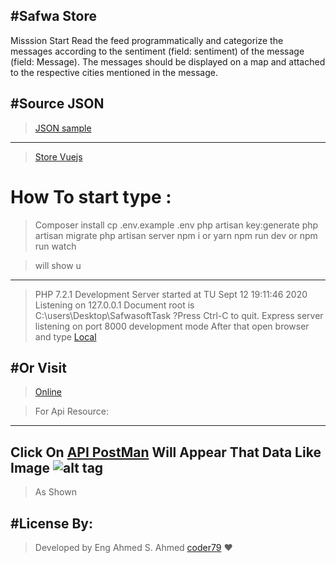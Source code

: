 
#Safwa Store
---------------------------------
Misssion Start
Read the feed programmatically and categorize the messages according to the sentiment (field: sentiment) of the message (field: Message).
 The messages should be displayed on a map and attached to the respective cities mentioned in the message.

#Source JSON  
---------------------------------
>[JSON sample](http://www.donestore.store/api/products)
--------------------------------------
>[Store Vuejs](https://safwatask.herokuapp.com)
# How To start type :
>Composer install
>cp .env.example .env
>php artisan key:generate
>php artisan migrate
>php artisan server 
>npm i or yarn
>npm run dev or npm run watch

>will show u 
---------------------------------
> PHP 7.2.1 Development Server started at TU Sept 12 19:11:46 2020
>Listening on 127.0.0.1
>Document root is C:\users\Desktop\SafwasoftTask
?Press Ctrl-C to quit.
>Express server listening on port 8000  development mode 
>After that open browser and type 
[Local]( http://Localhost:8000)

#Or Visit
---------------
>[Online](https://safwatask.herokuapp.com)

>For Api Resource:
---------------------------
Click On [API PostMan](https://documenter.getpostman.com/view/2836787/TVK5d25A)
Will Appear That Data Like Image
![alt tag](http://serinc.online/Task/public/zx.png "Data Retrive from Api")
--------------------------------
>As Shown

#License By:
-----------------------------------------------------------
>Developed by Eng Ahmed S. Ahmed [coder79](http://coder79.online) ❤
